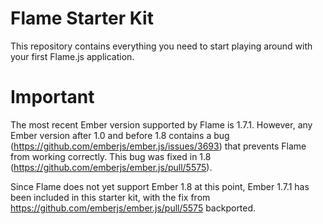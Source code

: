 # Flame Starter Kit

This repository contains everything you need to start playing around with your first Flame.js application.

# Important
The most recent Ember version supported by Flame is 1.7.1.
However, any Ember version after 1.0 and before 1.8 contains a bug (https://github.com/emberjs/ember.js/issues/3693) that prevents Flame from working correctly. This bug was fixed in 1.8 (https://github.com/emberjs/ember.js/pull/5575).

Since Flame does not yet support Ember 1.8 at this point, Ember 1.7.1
has been included in this starter kit, with the fix from https://github.com/emberjs/ember.js/pull/5575 backported.
